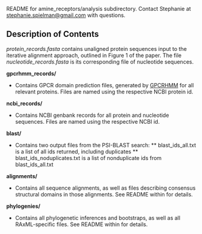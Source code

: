 README for amine_receptors/analysis subdirectory.
Contact Stephanie at stephanie.spielman@gmail.com with questions.

## Description of Contents

_protein_records.fasta_ contains unaligned protein sequences input to the iterative alignment approach, outlined in Figure 1 of the paper. The file _nucleotide_records.fasta_ is its corresponding file of nucleotide sequences.
 
__gpcrhmm_records/__
 * Contains GPCR domain prediction files, generated by [GPCRHMM](http://gpcrhmm.sbc.su.se/tm.html) for all relevant proteins. Files are named using the respective NCBI protein id.

__ncbi_records/__
 * Contains NCBI genbank records for all protein and nucleotide sequences. Files are named using the respective NCBI id.

__blast/__
 * Contains two output files from the PSI-BLAST search:
  ** blast_ids_all.txt is a list of all ids returned, including duplicates
  ** blast_ids_noduplicates.txt is a list of nonduplicate ids from blast_ids_all.txt 

__alignments/__
 * Contains all sequence alignments, as well as files describing consensus structural domains in those alignments. See README within for details.

__phylogenies/__
 * Contains all phylogenetic inferences and bootstraps, as well as all RAxML-specific files. See README within for details.


